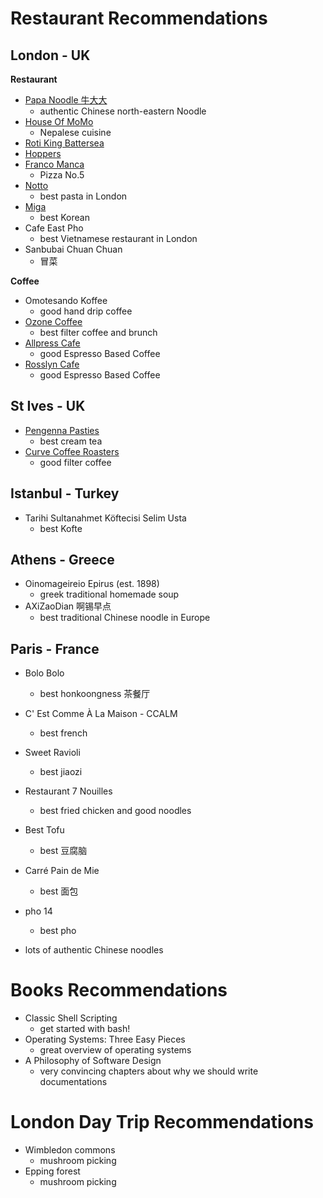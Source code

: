 # Restaurant Recommendations

## London - UK

**Restaurant**

- [Papa Noodle 牛大大](https://papanoodle.co.uk/)
    - authentic Chinese north-eastern Noodle
- [House Of MoMo](https://houseofmomo.co.uk/)
    - Nepalese cuisine
- [Roti King Battersea](https://www.rotiking.com/)
- [Hoppers](https://www.hopperslondon.com/)
- [Franco Manca](https://www.francomanca.co.uk/)
    - Pizza No.5
- [Notto](https://www.nottopastabars.com/)
    - best pasta in London
- [Miga](https://www.instagram.com/miga.restaurant/?hl=en)
    - best Korean
- Cafe East Pho
    - best Vietnamese restaurant in London
- Sanbubai Chuan Chuan
    - 冒菜

**Coffee** 

- Omotesando Koffee
    - good hand drip coffee 
- [Ozone Coffee](https://ozonecoffee.co.uk/)
    - best filter coffee and brunch
- [Allpress Cafe](https://www.allpressespresso.com/find/redchurch-espresso-bar/)
    - good Espresso Based Coffee
- [Rosslyn Cafe](https://ozonecoffee.co.uk/)
    - good Espresso Based Coffee

## St Ives - UK

- [Pengenna Pasties](https://www.pengennapasties.co.uk/)
    - best cream tea
- [Curve Coffee Roasters](https://www.curveroasters.co.uk/)
    - good filter coffee

## Istanbul - Turkey

- Tarihi Sultanahmet Köftecisi Selim Usta
    - best Kofte

## Athens - Greece

- Oinomageireio Epirus (est. 1898)
    - greek traditional homemade soup
- AXiZaoDian 啊锡早点
    - best traditional Chinese noodle in Europe

## Paris - France

- Bolo Bolo
    - best honkoongness 茶餐厅
- C' Est Comme À La Maison - CCALM
    - best french
- Sweet Ravioli 
    - best jiaozi
- Restaurant 7 Nouilles
    - best fried chicken and good noodles
- Best Tofu
    - best 豆腐脑
- Carré Pain de Mie
    - best 面包
- pho 14
    - best pho

- lots of authentic Chinese noodles

# Books Recommendations

- Classic Shell Scripting
    - get started with bash!
- Operating Systems: Three Easy Pieces
    - great overview of operating systems
- A Philosophy of Software Design
    - very convincing chapters about why we should write documentations

# London Day Trip Recommendations

- Wimbledon commons
    - mushroom picking
- Epping forest
    - mushroom picking
